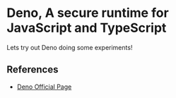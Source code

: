 # Deno, A secure runtime for JavaScript and TypeScript

Lets try out Deno doing some experiments!

## References

- [Deno Official Page](https://deno.land/)
